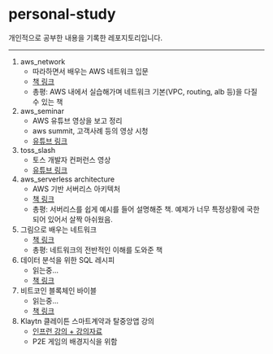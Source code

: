 # personal-study
개인적으로 공부한 내용을 기록한 레포지토리입니다.

---

1. aws_network
   - 따라하면서 배우는 AWS 네트워크 입문   
   - [책 링크](http://pod.kyobobook.co.kr/podBook/podBookDetailView.ink?barcode=1400000392652&ejkGb=KOR)
   - 총평: AWS 내에서 실습해가며 네트워크 기본(VPC, routing, alb 등)을 다질 수 있는 책
2. aws_seminar
   - AWS 유튜브 영상을 보고 정리
   - aws summit, 고객사례 등의 영상 시청
   - [유튜브 링크](https://www.youtube.com/user/AWSKorea)
3. toss_slash
   - 토스 개발자 컨퍼런스 영상
   - [유튜브 링크](https://www.youtube.com/playlist?list=PL1DJtS1Hv1PiGXmgruP1_gM2TSvQiOsFL)
4. aws_serverless architecture
   - AWS 기반 서버리스 아키텍처
   - [책 링크](http://www.kyobobook.co.kr/product/detailViewKor.laf?ejkGb=KOR&mallGb=KOR&barcode=9791158390884&orderClick=LAG&Kc=)
   - 총평: 서버리스를 쉽게 예시를 들어 설명해준 책. 예제가 너무 특정상황에 국한되어 있어서 살짝 아쉬웠음.
5. 그림으로 배우는 네트워크   
   - [책 링크](http://www.kyobobook.co.kr/product/detailViewKor.laf?ejkGb=KOR&mallGb=KOR&barcode=9788931461848&orderClick=LEA&Kc=)
   - 총평: 네트워크의 전반적인 이해를 도와준 책 
6. 데이터 분석을 위한 SQL 레시피
   - 읽는중...
   - [책 링크](http://www.kyobobook.co.kr/product/detailViewKor.laf?mallGb=KOR&ejkGb=KOR&barcode=9791162240601)
7. 비트코인 블록체인 바이블
   - 읽는중...
   - [책 링크](http://www.kyobobook.co.kr/product/detailViewKor.laf?mallGb=KOR&ejkGb=KOR&barcode=9791158392697)
8. Klaytn 클레이튼 스마트계약과 탈중앙앱 강의
   - [인프런 강의 + 강의자료](https://www.inflearn.com/course/klaytn-%EC%8A%A4%EB%A7%88%ED%8A%B8%EA%B3%84%EC%95%BD%EA%B3%BC-%ED%83%88%EC%A4%91%EC%95%99%EC%95%B1#curriculum)
   - P2E 게임의 배경지식을 위함